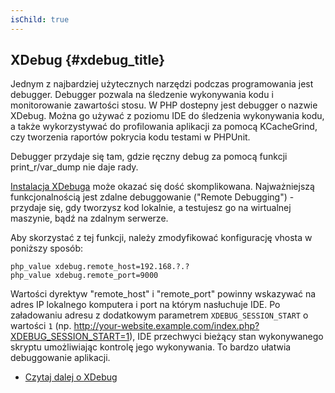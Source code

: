 ```yaml
---
isChild: true
---
```


## XDebug {#xdebug_title}

Jednym z najbardziej użytecznych narzędzi podczas programowania jest debugger. Debugger pozwala na śledzenie
wykonywania kodu i monitorowanie zawartości stosu. W PHP dostepny jest debugger o nazwie XDebug. Można go używać z
poziomu IDE do śledzenia wykonywania kodu, a także wykorzystywać do profilowania aplikacji za pomocą KCacheGrind, czy
tworzenia raportów pokrycia kodu testami w PHPUnit. 

Debugger przydaje się tam, gdzie ręczny debug za pomocą funkcji print_r/var_dump nie daje rady.

[Instalacja XDebuga][xdebug-install] może okazać się dość skomplikowana. Najważniejszą funkcjonalnością jest zdalne
debuggowanie ("Remote Debugging") - przydaje się, gdy tworzysz kod lokalnie, a testujesz go na wirtualnej maszynie, bądź
na zdalnym serwerze.

Aby skorzystać z tej funkcji, należy zmodyfikować konfigurację vhosta w poniższy sposób:

    php_value xdebug.remote_host=192.168.?.?
    php_value xdebug.remote_port=9000

Wartości dyrektyw "remote_host" i "remote_port" powinny wskazywać na adres IP lokalnego komputera i port na którym
nasłuchuje IDE. Po załadowaniu adresu z dodatkowym parametrem `XDEBUG_SESSION_START` o wartości `1`
(np. http://your-website.example.com/index.php?XDEBUG_SESSION_START=1), IDE przechwyci bieżący stan wykonywanego
skryptu umożliwiając kontrolę jego wykonywania. To bardzo ułatwia debuggowanie aplikacji.

 * [Czytaj dalej o XDebug][xdebug-docs]

[xdebug-docs]: http://xdebug.org/docs/
[xdebug-install]: http://xdebug.org/docs/install